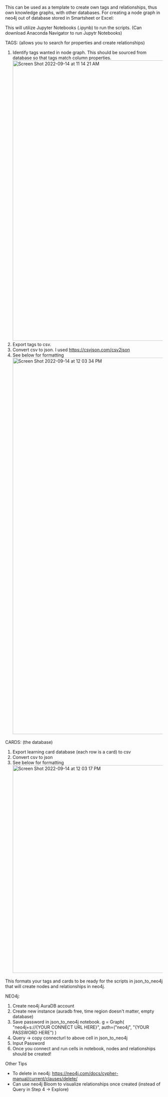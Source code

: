 

This can be used as a template to create own tags and relationships, thus own knowledge graphs, with other databases.
For creating a node graph in neo4j out of database stored in Smartsheet or Excel:


This will utilize Jupyter Notebooks (.ipynb) to run the scripts. (Can download Anaconda Navigator to run Jupytr Notebooks)



TAGS: (allows you to search for properties and create relationships)
1. Identify tags wanted in node graph. This should be sourced from database so that tags match column properties. <img width="893" alt="Screen Shot 2022-09-14 at 11 14 21 AM" src="https://user-images.githubusercontent.com/89168989/190194301-9dae7c09-4990-49a7-8ded-6d822c455b80.png">
2. Export tags to csv. 
3. Convert csv to json. I used https://csvjson.com/csv2json
4. See below for formatting<img width="1199" alt="Screen Shot 2022-09-14 at 12 03 34 PM" src="https://user-images.githubusercontent.com/89168989/190205706-6985b059-8de9-401a-807f-78423b3bf388.png">



CARDS: (the database)
1. Export learning card database (each row is a card) to csv
2. Convert csv to json
3. See below for formatting<img width="662" alt="Screen Shot 2022-09-14 at 12 03 17 PM" src="https://user-images.githubusercontent.com/89168989/190205684-f313d74a-7d5d-43d0-93d0-18aa586310c4.png">



This formats your tags and cards to be ready for the scripts in json_to_neo4j that will create nodes and relationships in neo4j.


NEO4j:
1. Create neo4j AuraDB account
2. Create new instance (auradb free, time region doesn't matter, empty database)
3. Save password in json_to_neo4j notebook.
g = Graph(
    "neo4j+s://{YOUR CONNECT URL HERE}",
    auth=("neo4j", "{YOUR PASSWORD HERE")
)
4. Query -> copy connecturl to above cell in json_to_neo4j
5. Input Password
6. Once you connect and run cells in notebook, nodes and relationships should be created!


Other Tips
- To delete in neo4j: https://neo4j.com/docs/cypher-manual/current/clauses/delete/
- Can use neo4j Bloom to visualize relationships once created (instead of Query in Step 4 -> Explore)

